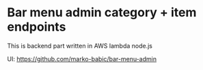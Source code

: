 # Bar menu admin category + item endpoints

This is backend part written in AWS lambda node.js

UI: https://github.com/marko-babic/bar-menu-admin
